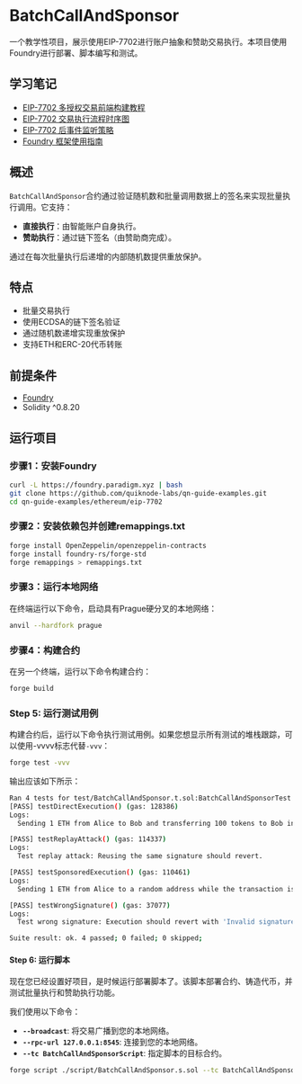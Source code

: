 # BatchCallAndSponsor

一个教学性项目，展示使用EIP-7702进行账户抽象和赞助交易执行。本项目使用Foundry进行部署、脚本编写和测试。

## 学习笔记
- [EIP-7702 多授权交易前端构建教程](./frontend-build.md)
- [EIP-7702 交易执行流程时序图](./sequence_diagram.md)
- [EIP-7702 后事件监听策略](./event.md)
- [Foundry 框架使用指南](./frontend-build.md)


## 概述

`BatchCallAndSponsor`合约通过验证随机数和批量调用数据上的签名来实现批量执行调用。它支持：
- **直接执行**：由智能账户自身执行。
- **赞助执行**：通过链下签名（由赞助商完成）。

通过在每次批量执行后递增的内部随机数提供重放保护。

## 特点

- 批量交易执行
- 使用ECDSA的链下签名验证
- 通过随机数递增实现重放保护
- 支持ETH和ERC-20代币转账

## 前提条件

- [Foundry](https://github.com/foundry-rs/foundry)
- Solidity ^0.8.20

## 运行项目

### 步骤1：安装Foundry

```bash
curl -L https://foundry.paradigm.xyz | bash
git clone https://github.com/quiknode-labs/qn-guide-examples.git
cd qn-guide-examples/ethereum/eip-7702
```

### 步骤2：安装依赖包并创建remappings.txt

```bash
forge install OpenZeppelin/openzeppelin-contracts
forge install foundry-rs/forge-std
forge remappings > remappings.txt
```

### 步骤3：运行本地网络

在终端运行以下命令，启动具有Prague硬分叉的本地网络：

```bash
anvil --hardfork prague
```

### 步骤4：构建合约

在另一个终端，运行以下命令构建合约：

```bash
forge build
```

### Step 5: 运行测试用例

构建合约后，运行以下命令执行测试用例。如果您想显示所有测试的堆栈跟踪，可以使用-vvvv标志代替`-vvv`：

```bash
forge test -vvv
```

输出应该如下所示：

```bash
Ran 4 tests for test/BatchCallAndSponsor.t.sol:BatchCallAndSponsorTest
[PASS] testDirectExecution() (gas: 128386)
Logs:
  Sending 1 ETH from Alice to Bob and transferring 100 tokens to Bob in a single transaction

[PASS] testReplayAttack() (gas: 114337)
Logs:
  Test replay attack: Reusing the same signature should revert.

[PASS] testSponsoredExecution() (gas: 110461)
Logs:
  Sending 1 ETH from Alice to a random address while the transaction is sponsored by Bob

[PASS] testWrongSignature() (gas: 37077)
Logs:
  Test wrong signature: Execution should revert with 'Invalid signature'.

Suite result: ok. 4 passed; 0 failed; 0 skipped;
```

#### Step 6: 运行脚本

现在您已经设置好项目，是时候运行部署脚本了。该脚本部署合约、铸造代币，并测试批量执行和赞助执行功能。

我们使用以下命令：
- **`--broadcast`**: 将交易广播到您的本地网络。
- **`--rpc-url 127.0.0.1:8545`**: 连接到您的本地网络。
- **`--tc BatchCallAndSponsorScript`**: 指定脚本的目标合约。

```bash
forge script ./script/BatchCallAndSponsor.s.sol --tc BatchCallAndSponsorScript --broadcast --rpc-url 127.0.0.1:8545
```


